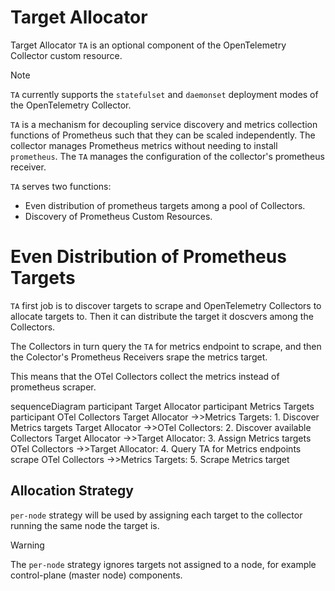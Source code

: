 # Target Allocator

Target Allocator `TA` is an optional component of the OpenTelemetry Collector custom resource.

> [!NOTE]
> `TA` currently supports the `statefulset` and `daemonset` deployment modes of the OpenTelemetry Collector.

`TA` is a mechanism for decoupling service discovery and metrics collection functions of Prometheus such that they can be scaled independently. The collector manages Prometheus metrics without needing to install `prometheus`. The `TA` manages the configuration of the collector's prometheus receiver.

`TA` serves two functions:
- Even distribution of prometheus targets among a pool of Collectors.
- Discovery of Prometheus Custom Resources.

# Even Distribution of Prometheus Targets

`TA` first job is to discover targets to scrape and OpenTelemetry Collectors to allocate targets to. Then it can distribute the target it doscvers among the Collectors.

The Collectors in turn query the `TA` for metrics endpoint to scrape, and then the Colector's Prometheus Receivers srape the metrics target.

This means that the OTel Collectors collect the metrics instead of prometheus scraper.

sequenceDiagram
  participant Target Allocator
  participant Metrics Targets
  participant OTel Collectors
  Target Allocator ->>Metrics Targets: 1. Discover Metrics targets
  Target Allocator ->>OTel Collectors: 2. Discover available Collectors
  Target Allocator ->>Target Allocator: 3. Assign Metrics targets
  OTel Collectors ->>Target Allocator: 4. Query TA for Metrics endpoints scrape
  OTel Collectors ->>Metrics Targets: 5. Scrape Metrics target


## Allocation Strategy 

`per-node` strategy will be used by assigning each target to the collector running the same node the target is.

> [!WARNING]
> The `per-node` strategy ignores targets not assigned to a node, for example control-plane (master node) components.

